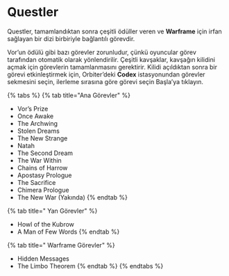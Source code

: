 # Questler

Questler, tamamlandıktan sonra çeşitli ödüller veren ve **Warframe** için irfan sağlayan bir dizi birbiriyle bağlantılı görevdir.

Vor’un ödülü gibi bazı görevler zorunludur, çünkü oyuncular görev tarafından otomatik olarak yönlendirilir. Çeşitli kavşaklar, kavşağın kilidini açmak için görevlerin tamamlanmasını gerektirir. Kilidi açıldıktan sonra bir görevi etkinleştirmek için, Orbiter’deki **Codex** istasyonundan görevler sekmesini seçin, ilerleme sırasına göre görevi seçin Başla’ya tıklayın.

{% tabs %}
{% tab title="Ana Görevler" %}
* Vor’s Prize
* Once Awake
* The Archwing
* Stolen Dreams
* The New Strange
* Natah
* The Second Dream
* The War Within
* Chains of Harrow
* Apostasy Prologue
* The Sacrifice
* Chimera Prologue
* The New War \(Yakında\)
{% endtab %}

{% tab title=" Yan Görevler" %}
* Howl of the Kubrow
* A Man of Few Words
{% endtab %}

{% tab title=" Warframe Görevler" %}
* Hidden Messages
* The Limbo Theorem
{% endtab %}
{% endtabs %}

